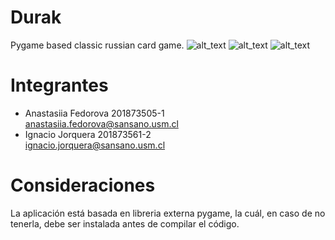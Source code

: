 # Durak
Pygame based classic russian card game. ![alt_text](https://img.shields.io/badge/approved-no-red) ![alt_text](https://img.shields.io/badge/build-stable-green) ![alt_text](https://img.shields.io/badge/coverage-40%25-yellow)

# Integrantes
- Anastasiia Fedorova  201873505-1  
<anastasiia.fedorova@sansano.usm.cl>
- Ignacio Jorquera 201873561-2  
<ignacio.jorquera@sansano.usm.cl>

# Consideraciones
La aplicación está basada en libreria externa pygame, la cuál, en caso de no tenerla, debe ser instalada antes de compilar el código.
